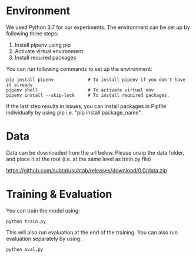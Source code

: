 # Environment
We used Python 3.7 for our experiments. The environment can be set up by following three steps:
1. Install pipenv using pip
2. Activate virtual environment
3. Install required packages 

You can run following commands to set up the environment:
```
pip install pipenv             # To install pipenv if you don't have it already
pipenv shell                   # To activate virtual env
pipenv install --skip-lock     # To install required packages. 
```

If the last step results in issues, you can install packages in Pipfile individually by using pip i.e. "pip install package_name". 

# Data

Data can be downloaded from the url below. Please unzip the data folder, and place it at the root (i.e. at the same level as train.py file)

https://github.com/subtab/subtab/releases/download/0.0/data.zip


# Training & Evaluation
You can train the model using:
```
python train.py 
```
This will also run evaluation at the end of the training. You can also run evaluation separately by using:
```
python eval.py 
```
